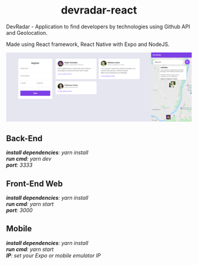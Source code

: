 <h1 align="center">
  devradar-react
</h1>

<p>
  DevRadar - Application to find developers by technologies using Github API and Geolocation.
  
  Made using React framework, React Native with Expo and NodeJS.
</p>

<p align="center">
  <a href="https://opensource.org/licenses/MIT">
    <img src="https://github.com/Mathyaku/devradar-app-react/blob/master/screenshots/devradar.png?raw=true">
  </a>
</p>

## Back-End

***install dependencies**: yarn install <br />
**run cmd**: yarn dev <br />
**port**: 3333*

## Front-End Web

***install dependencies**: yarn install <br />
**run cmd**: yarn start <br />
**port**: 3000*

## Mobile

***install dependencies**: yarn install <br />
**run cmd**: yarn start <br />
**IP**: set your Expo or mobile emulator IP*


